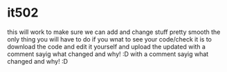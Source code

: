 # it502 
this will work to make sure we can add and change stuff pretty smooth
the only thing you will have to do if you wnat to see your code/check it
is to download the code and edit it yourself and upload the updated with a comment sayig what changed and why! :D 
with a comment sayig what changed and why! :D 

